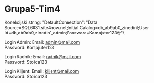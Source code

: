 # Grupa5-Tim4

Konekcijski string: "DefaultConnection": "Data Source=SQL6031.site4now.net;Initial Catalog=db_ab9ab0_zinedin1;User Id=db_ab9ab0_zinedin1_admin;Password=Kompjuter123@"\

Login Admin:
Email: admin@mail.com  
Password: Kompjuter123

Login Radnik:
Email: radnik@mail.com  
Password: Stolica123

Login Klijent:
Email: klijent@mail.com  
Password: Stolica123
